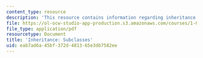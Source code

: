 ```yaml
---
content_type: resource
description: 'This resource contains information regarding inheritance: subclasses.'
file: https://ol-ocw-studio-app-production.s3.amazonaws.com/courses/1-00-introduction-to-computers-and-engineering-problem-solving-spring-2012/eab7ad6a45bf372d481365e3db7582ee_MIT1_00S12_Lec_13.pdf
file_type: application/pdf
resourcetype: Document
title: 'Inheritance: Subclasses'
uid: eab7ad6a-45bf-372d-4813-65e3db7582ee
---
```

